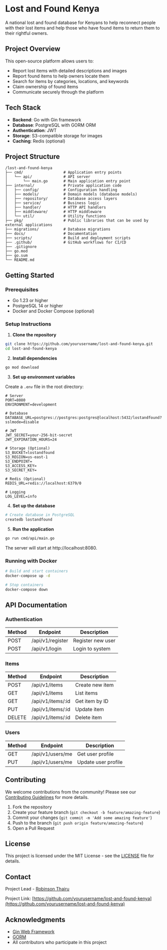 # Lost and Found Kenya

A national lost and found database for Kenyans to help reconnect people with their lost items and help those who have found items to return them to their rightful owners.

## Project Overview

This open-source platform allows users to:

- Report lost items with detailed descriptions and images
- Report found items to help owners locate them
- Search for items by categories, locations, and keywords
- Claim ownership of found items
- Communicate securely through the platform

## Tech Stack

- **Backend**: Go with Gin framework
- **Database**: PostgreSQL with GORM ORM
- **Authentication**: JWT
- **Storage**: S3-compatible storage for images
- **Caching**: Redis (optional)

## Project Structure

```
/lost-and-found-kenya
├── cmd/                  # Application entry points
│   └── api/              # API server
│       └── main.go       # Main application entry point
├── internal/             # Private application code
│   ├── config/           # Configuration handling
│   ├── models/           # Domain models (database models)
│   ├── repository/       # Database access layers
│   ├── service/          # Business logic
│   ├── handler/          # HTTP API handlers
│   ├── middleware/       # HTTP middleware
│   └── util/             # Utility functions
├── pkg/                  # Public libraries that can be used by external applications
├── migrations/           # Database migrations
├── docs/                 # Documentation
├── scripts/              # Build and deployment scripts
├── .github/              # GitHub workflows for CI/CD
├── .gitignore
├── go.mod
├── go.sum
└── README.md
```

## Getting Started

### Prerequisites

- Go 1.23 or higher
- PostgreSQL 14 or higher
- Docker and Docker Compose (optional)

### Setup Instructions

1. **Clone the repository**

```bash
git clone https://github.com/yourusername/lost-and-found-kenya.git
cd lost-and-found-kenya
```

2. **Install dependencies**

```bash
go mod download
```

3. **Set up environment variables**

Create a `.env` file in the root directory:

```
# Server
PORT=8080
ENVIRONMENT=development

# Database
DATABASE_URL=postgres://postgres:postgres@localhost:5432/lostandfound?sslmode=disable

# JWT
JWT_SECRET=your-256-bit-secret
JWT_EXPIRATION_HOURS=24

# Storage (Optional)
S3_BUCKET=lostandfound
S3_REGION=us-east-1
S3_ENDPOINT=
S3_ACCESS_KEY=
S3_SECRET_KEY=

# Redis (Optional)
REDIS_URL=redis://localhost:6379/0

# Logging
LOG_LEVEL=info
```

4. **Set up the database**

```bash
# Create database in PostgreSQL
createdb lostandfound
```

5. **Run the application**

```bash
go run cmd/api/main.go
```

The server will start at http://localhost:8080.

### Running with Docker

```bash
# Build and start containers
docker-compose up -d

# Stop containers
docker-compose down
```

## API Documentation

### Authentication

| Method | Endpoint        | Description        |
|--------|-----------------|-------------------|
| POST   | /api/v1/register | Register new user  |
| POST   | /api/v1/login    | Login to system    |

### Items

| Method | Endpoint          | Description       |
|--------|-------------------|-------------------|
| POST   | /api/v1/items     | Create new item   |
| GET    | /api/v1/items     | List items        |
| GET    | /api/v1/items/:id | Get item by ID    |
| PUT    | /api/v1/items/:id | Update item       |
| DELETE | /api/v1/items/:id | Delete item       |

### Users

| Method | Endpoint          | Description         |
|--------|-------------------|---------------------|
| GET    | /api/v1/users/me  | Get user profile    |
| PUT    | /api/v1/users/me  | Update user profile |

## Contributing

We welcome contributions from the community! Please see our [Contributing Guidelines](docs/CONTRIBUTING.md) for more details.

1. Fork the repository
2. Create your feature branch (`git checkout -b feature/amazing-feature`)
3. Commit your changes (`git commit -m 'Add some amazing feature'`)
4. Push to the branch (`git push origin feature/amazing-feature`)
5. Open a Pull Request

## License

This project is licensed under the MIT License - see the [LICENSE](LICENSE) file for details.

## Contact

Project Lead - [Robinson Thairu](mailto:robinsonthairu@gmail.com)

Project Link: [https://github.com/yourusername/lost-and-found-kenya](https://github.com/yourusername/lost-and-found-kenya)

## Acknowledgments

* [Gin Web Framework](https://github.com/gin-gonic/gin)
* [GORM](https://gorm.io/)
* All contributors who participate in this project